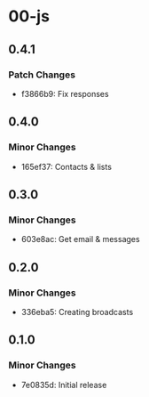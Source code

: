 # 00-js

## 0.4.1

### Patch Changes

- f3866b9: Fix responses

## 0.4.0

### Minor Changes

- 165ef37: Contacts & lists

## 0.3.0

### Minor Changes

- 603e8ac: Get email & messages

## 0.2.0

### Minor Changes

- 336eba5: Creating broadcasts

## 0.1.0

### Minor Changes

- 7e0835d: Initial release
